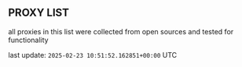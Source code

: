 ## PROXY LIST

all proxies in this list were collected from open sources and tested for functionality

last update: `2025-02-23 10:51:52.162851+00:00` UTC